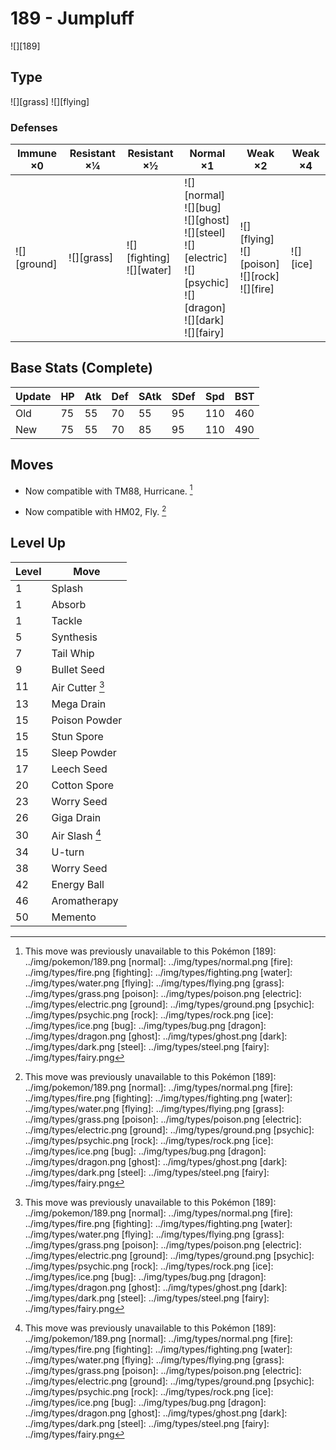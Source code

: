 # 189 - Jumpluff
![][189]

## Type

![][grass]  ![][flying]

### Defenses

Immune ×0       | Resistant ×¼   | Resistant ×½                     | Normal ×1                                                                                                                                  | Weak ×2                                                     | Weak ×4      | 
---             | ---            | ---                              | ---                                                                                                                                        | ---                                                         | ---          | 
![][ground]<br> | ![][grass]<br> | ![][fighting]<br> ![][water]<br> | ![][normal]<br> ![][bug]<br> ![][ghost]<br> ![][steel]<br> ![][electric]<br> ![][psychic]<br> ![][dragon]<br> ![][dark]<br> ![][fairy]<br> | ![][flying]<br> ![][poison]<br> ![][rock]<br> ![][fire]<br> | ![][ice]<br> | 

## Base Stats (Complete)

Update | HP  | Atk | Def | SAtk | SDef | Spd | BST | 
---    | --- | --- | --- | ---  | ---  | --- | --- | 
Old    | 75  | 55  | 70  | 55   | 95   | 110 | 460 | 
New    | 75  | 55  | 70  | 85   | 95   | 110 | 490 | 

## Moves

 - Now compatible with TM88, Hurricane. [^1]

 - Now compatible with HM02, Fly. [^1]

## Level Up

Level | Move            | 
---   | ---             | 
1     | Splash          | 
1     | Absorb          | 
1     | Tackle          | 
5     | Synthesis       | 
7     | Tail Whip       | 
9     | Bullet Seed     | 
11    | Air Cutter [^1] | 
13    | Mega Drain      | 
15    | Poison Powder   | 
15    | Stun Spore      | 
15    | Sleep Powder    | 
17    | Leech Seed      | 
20    | Cotton Spore    | 
23    | Worry Seed      | 
26    | Giga Drain      | 
30    | Air Slash [^1]  | 
34    | U-turn          | 
38    | Worry Seed      | 
42    | Energy Ball     | 
46    | Aromatherapy    | 
50    | Memento         | 

[^1]: This move was previously unavailable to this Pokémon
[189]: ../img/pokemon/189.png
[normal]: ../img/types/normal.png
[fire]: ../img/types/fire.png
[fighting]: ../img/types/fighting.png
[water]: ../img/types/water.png
[flying]: ../img/types/flying.png
[grass]: ../img/types/grass.png
[poison]: ../img/types/poison.png
[electric]: ../img/types/electric.png
[ground]: ../img/types/ground.png
[psychic]: ../img/types/psychic.png
[rock]: ../img/types/rock.png
[ice]: ../img/types/ice.png
[bug]: ../img/types/bug.png
[dragon]: ../img/types/dragon.png
[ghost]: ../img/types/ghost.png
[dark]: ../img/types/dark.png
[steel]: ../img/types/steel.png
[fairy]: ../img/types/fairy.png
